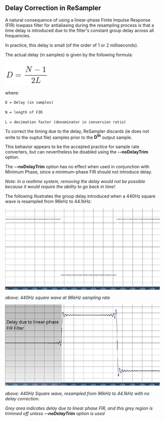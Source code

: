 ## Delay Correction in ReSampler

A natural consequence of using a linear-phase Finite Impulse Response (FIR) lowpass filter for antialiasing during the resampling process is that a time delay is introduced due to the filter's constant group delay across all frequencies.

In practice, this delay is small (of the order of 1 or 2 milliseconds).

The actual delay (in samples) is given by the following formula:

![Group Delay Formula](./DelayFormula-LinPhaseResampSm.PNG)

where: 



	D = Delay (in samples)

	N = length of FIR

	L = decimation factor (denominator in conversion ratio)


To correct the timing due to the delay, ReSampler discards (ie does not write to the ouptut file) samples prior to the **D<sup>th</sup>** output sample.

This behavior appears to be the accepted practice for sample rate converters, but can nevertheless be disabled using the **--noDelayTrim** option.  

The **--noDelayTrim** option has no effect when used in conjunction with Minimum Phase, since a minimum-phase FIR should not introduce delay.

*Note: In a realtime system, removing the delay would not be possible because it would require the ability to go back in time!* 

The following illustrates the group delay introduced when a 440Hz square wave is resampled from 96kHz to 44.1kHz:

![440Hz square wave at 96kHz](./Original440HzAt96k.png)

*above: 440Hz square wave at 96kHz sampling rate*

![440Hz square wave to 44.1k](./LinPhase-GroupDelay.png) 

*above: 440Hz Square wave, resampled from 96kHz to 44.1kHz with no delay correction.*

*Grey area indicates delay due to linear phase FIR, and this grey region is trimmed off unless **--noDelayTrim** option is used*